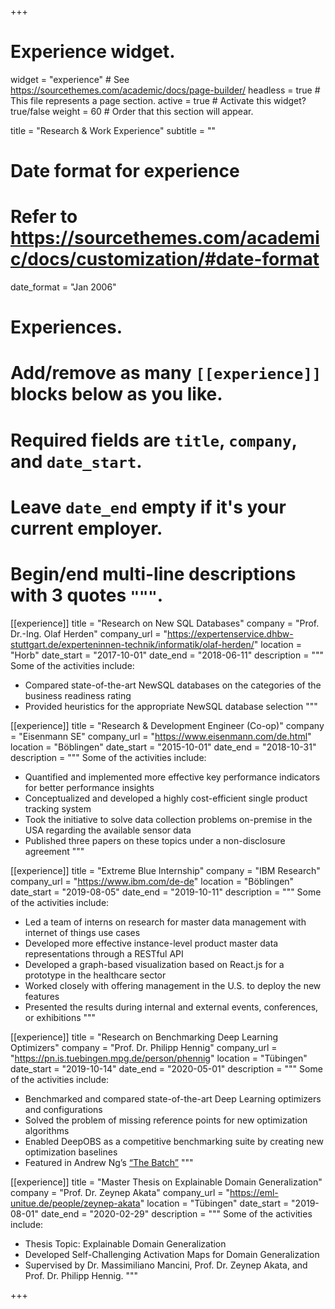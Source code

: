 +++
# Experience widget.
widget = "experience"  # See https://sourcethemes.com/academic/docs/page-builder/
headless = true  # This file represents a page section.
active = true  # Activate this widget? true/false
weight = 60  # Order that this section will appear.

title = "Research & Work Experience"
subtitle = ""

# Date format for experience
#   Refer to https://sourcethemes.com/academic/docs/customization/#date-format
date_format = "Jan 2006"

# Experiences.
#   Add/remove as many `[[experience]]` blocks below as you like.
#   Required fields are `title`, `company`, and `date_start`.
#   Leave `date_end` empty if it's your current employer.
#   Begin/end multi-line descriptions with 3 quotes `"""`.
[[experience]]
  title = "Research on New SQL Databases"
  company = "Prof. Dr.-Ing. Olaf Herden"
  company_url = "https://expertenservice.dhbw-stuttgart.de/experteninnen-technik/informatik/olaf-herden/"
  location = "Horb"
  date_start = "2017-10-01"
  date_end = "2018-06-11"
  description = """ Some of the activities include: 
  * Compared state-of-the-art NewSQL databases on the categories of the business readiness rating
  * Provided heuristics for the appropriate NewSQL database selection
  """

[[experience]]
  title = "Research & Development Engineer (Co-op)"
  company = "Eisenmann SE"
  company_url = "https://www.eisenmann.com/de.html"
  location = "Böblingen"
  date_start = "2015-10-01"
  date_end = "2018-10-31"
  description = """ Some of the activities include: 
  * Quantified and implemented more effective key performance indicators for better performance insights
  * Conceptualized and developed a highly cost-efficient single product tracking system
  * Took the initiative to solve data collection problems on-premise in the USA regarding the available sensor data
  * Published three papers on these topics under a non-disclosure agreement
  """
  
[[experience]]
  title = "Extreme Blue Internship"
  company = "IBM Research"
  company_url = "https://www.ibm.com/de-de"
  location = "Böblingen"
  date_start = "2019-08-05"
  date_end = "2019-10-11"
  description = """ Some of the activities include: 
  * Led a team of interns on research for master data management with internet of things use cases
  * Developed more effective instance-level product master data representations through a RESTful API
  * Developed a graph-based visualization based on React.js for a prototype in the healthcare sector
  * Worked closely with offering management in the U.S. to deploy the new features
  * Presented the results during internal and external events, conferences, or exhibitions
  """
  
[[experience]]
  title = "Research on Benchmarking Deep Learning Optimizers"
  company = "Prof. Dr. Philipp Hennig"
  company_url = "https://pn.is.tuebingen.mpg.de/person/phennig"
  location = "Tübingen"
  date_start = "2019-10-14"
  date_end = "2020-05-01"
  description = """ Some of the activities include: 
* Benchmarked and compared state-of-the-art Deep Learning optimizers and configurations
* Solved the problem of missing reference points for new optimization algorithms
* Enabled DeepOBS as a competitive benchmarking suite by creating new optimization baselines
* Featured in Andrew Ng’s [“The Batch”](https://blog.deeplearning.ai/blog/the-batch-data-for-defense-predicting-credit-approvals-more-learning-from-fewer-labels-hunting-for-planets)
    """

[[experience]]
  title = "Master Thesis on Explainable Domain Generalization"
  company = "Prof. Dr. Zeynep Akata"
  company_url = "https://eml-unitue.de/people/zeynep-akata"
  location = "Tübingen"
  date_start = "2019-08-01"
  date_end = "2020-02-29"
  description = """ Some of the activities include: 
*  Thesis Topic: Explainable Domain Generalization
* Developed Self-Challenging Activation Maps for Domain Generalization
* Supervised by Dr. Massimiliano Mancini, Prof. Dr. Zeynep Akata, and Prof. Dr. Philipp Hennig.
    """
	
	
+++
